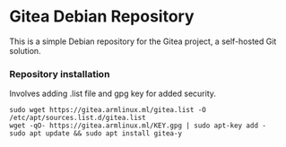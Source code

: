 # Gitea Debian Repository

This is a simple Debian repository for the Gitea project, a self-hosted Git solution.

### Repository installation
Involves adding .list file and gpg key for added security.
```
sudo wget https://gitea.armlinux.ml/gitea.list -O /etc/apt/sources.list.d/gitea.list
wget -qO- https://gitea.armlinux.ml/KEY.gpg | sudo apt-key add -
sudo apt update && sudo apt install gitea-y
```

